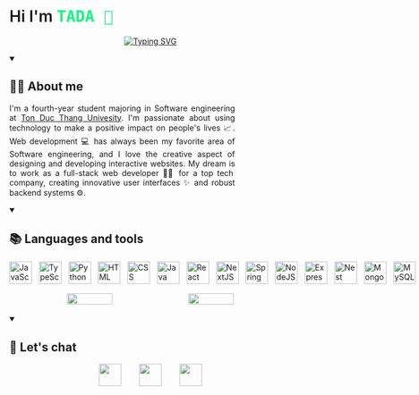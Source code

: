
<h1 style="font-weight:600;">Hi I'm <span style="font-weight:600;font-family:monospace;color:#0FF783;">TADA 👋</span></h1>

<p align="center">
<a href="https://git.io/typing-svg"><img src="https://readme-typing-svg.demolab.com?font=Fira+Code&pause=1000&color=0FF783&width=435&lines=Web+Developer+%3F;Fullstack+%3F;I+don't+know.+Just+love+tech+%3C3" alt="Typing SVG" /></a>
</p>

<details open>
<summary><h2 style=font-weight:700;">👨‍💻 About me</h2></summary>
<div class="about-wrapper" style="width:80%;">
<p class="about-content" style="text-align:justify;">
I&apos;m a fourth-year student majoring in Software engineering
at <a href="https://tdtu.edu.vn/">Ton Duc Thang Univesity</a>. I&apos;m passionate about using
technology to make a positive impact on people&apos;s lives 📈. Web development 💻 has always been my favorite area of Software
engineering, and I love the creative aspect of designing and
developing interactive websites. My dream  is to work as a
full-stack web developer 👨‍💻 for a top tech company, creating
innovative user interfaces ✨ and robust backend systems ⚙️.
</p>
</div>
</details>

<details open>
<summary><h2 style="font-weight:700;">📚 Languages and tools</h2></summary>
<div style="display:flex;gap:0.8rem;margin-top:20px;">
<img style="pointer-events:none;cursor:default;" width="40px" alt="JavaScript" src="https://cdn.jsdelivr.net/gh/devicons/devicon/icons/javascript/javascript-plain.svg" />
<img style="pointer-events:none;cursor:default;" width="40px" alt="TypeScript" src="https://cdn.jsdelivr.net/gh/devicons/devicon/icons/typescript/typescript-plain.svg" />
<img style="pointer-events:none;cursor:default;" width="40px" alt="Python" src="https://cdn.jsdelivr.net/gh/devicons/devicon/icons/python/python-plain.svg" />
<img style="pointer-events:none;cursor:default;" width="40px" alt="HTML" src="https://cdn.jsdelivr.net/gh/devicons/devicon/icons/html5/html5-plain.svg" />
<img style="pointer-events:none;cursor:default;" width="40px" alt="CSS" src="https://cdn.jsdelivr.net/gh/devicons/devicon/icons/css3/css3-plain.svg" />
<img style="pointer-events:none;cursor:default;" width="40px" alt="Java" src="https://cdn.jsdelivr.net/gh/devicons/devicon/icons/java/java-original.svg"/>
<img style="pointer-events:none;cursor:default;" width="40px" alt="React" src="https://cdn.jsdelivr.net/gh/devicons/devicon/icons/react/react-original.svg" />
<img style="pointer-events:none;cursor:default;" width="40px" alt="NextJS" src="https://cdn.jsdelivr.net/gh/devicons/devicon/icons/nextjs/nextjs-original.svg" />
<img style="pointer-events:none;cursor:default;" width="40px" alt="Spring" src="https://cdn.jsdelivr.net/gh/devicons/devicon/icons/spring/spring-original.svg" />
<img style="pointer-events:none;cursor:default;" width="40px" alt="NodeJS" src="https://cdn.jsdelivr.net/gh/devicons/devicon/icons/nodejs/nodejs-original.svg" />
<img style="pointer-events:none;cursor:default;" width="40px" alt="Express" src="https://cdn.jsdelivr.net/gh/devicons/devicon/icons/express/express-original.svg" />
<img style="pointer-events:none;cursor:default;" width="40px" alt="Nest" src="https://cdn.jsdelivr.net/gh/devicons/devicon/icons/nestjs/nestjs-plain.svg" />
<img style="pointer-events:none;cursor:default;" width="40px" alt="MongoDB" src="https://cdn.jsdelivr.net/gh/devicons/devicon/icons/mongodb/mongodb-original.svg" />
<img style="pointer-events:none;cursor:default;" width="40px" alt="MySQL" src="https://cdn.jsdelivr.net/gh/devicons/devicon/icons/mysql/mysql-original.svg" />
<img style="pointer-events:none;cursor:default;" width="40px" alt="Redux" src="https://cdn.jsdelivr.net/gh/devicons/devicon/icons/redux/redux-original.svg" />
<img style="pointer-events:none;cursor:default;" width="40px" alt="Docker" src="https://cdn.jsdelivr.net/gh/devicons/devicon/icons/docker/docker-original.svg" />
<img style="pointer-events:none;cursor:default;" width="40px" alt="Git" src="https://cdn.jsdelivr.net/gh/devicons/devicon/icons/git/git-original.svg" />
<img style="pointer-events:none;cursor:default;" width="40px" alt="GitHub" src="https://cdn.jsdelivr.net/gh/devicons/devicon/icons/github/github-original.svg" />
<img style="pointer-events:none;cursor:default;" width="40px" alt="Linux" src="https://cdn.jsdelivr.net/gh/devicons/devicon/icons/linux/linux-original.svg" />
</div>
</details>

<br/>

<div align="center" style="display:flex;gap:1rem;justify-content:center;">
<img width="40%" src="https://github-readme-stats.vercel.app/api/top-langs/?username=TADAinGit&theme=tokyonight&layout=compact"/>
<img width="40%" src="https://github-readme-stats.vercel.app/api?username=TADAinGit&theme=tokyonight&layout=compact"/>
</div>

<br/>

<details open>
<summary><h2 style="font-weight:700;">📨 Let's chat</h2></summary>
<div align="center" style="display:flex;gap:2rem;justify-content:center;align-items:center;">
<a href="https://fb.com/TADA.be.DEV"><img width="40px" src="https://cdn2.iconfinder.com/data/icons/social-media-2285/512/1_Facebook_colored_svg_copy-1024.png"/></a>
<a href="https://linkedin.com/in/tada1512"><img width="40px" src="https://cdn2.iconfinder.com/data/icons/social-media-2285/512/1_Linkedin_unofficial_colored_svg-1024.png"/></a>
<a href="https://discordapp.com/users/510429673503850526"><img width="40px" src="https://cdn1.iconfinder.com/data/icons/unicons-line-vol-3/24/discord-512.png"/></a>
</div>

</details>
<br/>

<!--
**TADAinGit/TADAinGit** is a ✨ _special_ ✨ repository because its `README.md` (this file) appears on your GitHub profile.

Here are some ideas to get you started:

- 🔭 I’m currently working on ...
- 🌱 I’m currently learning ...
- 👯 I’m looking to collaborate on ...
- 🤔 I’m looking for help with ...
- 💬 Ask me about ...
- 📫 How to reach me: ...
- 😄 Pronouns: ...
- ⚡ Fun fact: ...
-->
